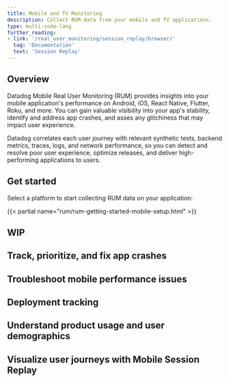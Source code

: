 ```yaml
---
title: Mobile and TV Monitoring
description: Collect RUM data from your mobile and TV applications.
type: multi-code-lang
further_reading:
- link: '/real_user_monitoring/session_replay/browser/'
  tag: 'Documentation'
  text: 'Session Replay'
---
```


## Overview

Datadog Mobile Real User Monitoring (RUM) provides insights into your mobile application's performance on Android, iOS, React Native, Flutter, Roku, and more. You can gain valuable visibility into your app's stability, identify and address app crashes, and asses any glitchiness that may impact user experience.

Datadog correlates each user journey with relevant synthetic tests, backend metrics, traces, logs, and network performance, so you can detect and resolve poor user experience, optimize releases, and deliver high-performing applications to users.

## Get started

Select a platform to start collecting RUM data on your application:

{{< partial name="rum/rum-getting-started-mobile-setup.html" >}}

## WIP

## Track, prioritize, and fix app crashes

## Troubleshoot mobile performance issues

## Deployment tracking

## Understand product usage and user demographics

## Visualize user journeys with Mobile Session Replay